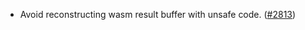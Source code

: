 - Avoid reconstructing wasm result buffer with unsafe code.
  ([\#2813](https://github.com/anoma/namada/pull/2813))